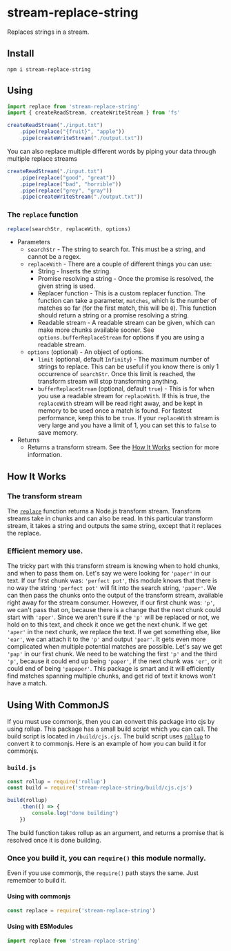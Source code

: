 # stream-replace-string
Replaces strings in a stream.

## Install
```shell
npm i stream-replace-string
```

## Using
```javascript
import replace from 'stream-replace-string'
import { createReadStream, createWriteStream } from 'fs'

createReadStream("./input.txt")
    .pipe(replace("{fruit}", "apple"))
    .pipe(createWriteStream("./output.txt"))
```
You can also replace multiple different words by piping your data through multiple replace streams
```javascript
createReadStream("./input.txt")
    .pipe(replace("good", "great"))
    .pipe(replace("bad", "horrible"))
    .pipe(replace("grey", "gray"))
    .pipe(createWriteStream("./output.txt"))
```

### The `replace` function
```javascript
replace(searchStr, replaceWith, options)
```
- Parameters
    - `searchStr` - The string to search for. This must be a string, and cannot be a regex.
    - `replaceWith` - There are a couple of different things you can use:
        - String - Inserts the string.
        - Promise resolving a string - Once the promise is resolved, the given string is used.
        - Replacer function - This is a custom replacer function. The function can take a parameter, `matches`, which is the number of matches so far (for the first match, this will be `0`). This function should return a string or a promise resolving a string.
        - Readable stream - A readable stream can be given, which can make more chunks available sooner. See `options.bufferReplaceStream` for options if you are using a readable stream.
    - `options` (optional) - An object of options.
        - `limit` (optional, default `Infinity`) - The maximum number of strings to replace. This can be useful if you know there is only 1 occurrence of `searchStr`. Once this limit is reached, the transform stream will stop transforming anything.
        - `bufferReplaceStream` (optional, default `true`) - This is for when you use a readable stream for `replaceWith`. If this is true, the `replaceWith` stream will be read right away, and be kept in memory to be used once a match is found. For fastest performance, keep this to be `true`. If your `replaceWith` stream is very large and you have a limit of 1, you can set this to `false` to save memory.
- Returns
    - Returns a transform stream. See the [How It Works](#how-it-works) section for more information.

## How It Works

### The transform stream
The [`replace`](#the-`replace`-function) function returns a Node.js transform stream. Transform streams take in chunks and can also be read. In this particular transform stream, it takes a string and outputs the same string, except that it replaces the replace.

### Efficient memory use.
The tricky part with this transform stream is knowing when to hold chunks, and when to pass them on. Let's say we were looking for `'paper'` in our text. If our first chunk was: `'perfect pot'`, this module knows that there is no way the string `'perfect pot'` will fit into the search string, `'paper'`. We can then pass the chunks onto the output of the transform stream, available right away for the stream consumer. However, if our first chunk was: `'p'`, we can't pass that on, because there is a change that the next chunk could start with `'aper'`. Since we aren't sure if the `'p'` will be replaced or not, we hold on to this text, and check it once we get the next chunk. If we get `'aper'` in the next chunk, we replace the text. If we get something else, like `'ear'`, we can attach it to the `'p'` and output `'pear'`. It gets even more complicated when multiple potential matches are possible. Let's say we get `'pap'` in our first chunk. We need to be watching the first `'p'` and the third `'p'`, because it could end up being `'paper'`, if the next chunk was `'er'`, or it could end of being `'papaper'`. This package is smart and it will efficiently find matches spanning multiple chunks, and get rid of text it knows won't have a match.

## Using With CommonJS
If you must use commonjs, then you can convert this package into cjs by using rollup. This package has a small build script which you can call. The build script is located in `/build/cjs.cjs`. The build script uses [`rollup`](https://npmjs.com/package/rollup) to convert it to commonjs. Here is an example of how you can build it for commonjs.

### `build.js`
```javascript
const rollup = require('rollup')
const build = require('stream-replace-string/build/cjs.cjs')

build(rollup)
    .then(() => {
        console.log("done building")
    })
```
The build function takes rollup as an argument, and returns a promise that is resolved once it is done building.

### Once you build it, you can `require()` this module normally.
Even if you use commonjs, the `require()` path stays the same. Just remember to build it.

#### Using with commonjs
```javascript
const replace = require('stream-replace-string')
```

#### Using with ESModules
```javascript
import replace from 'stream-replace-string'
```